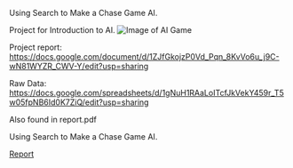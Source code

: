 Using Search to Make a Chase Game AI.

Project for Introduction to AI.
![Image of AI Game](https://octodex.github.com/images/yaktocat.png)

Project report:
https://docs.google.com/document/d/1ZJfGkojzP0Vd_Pqn_8KvVo6u_j9C-wN81WYZR_CWV-Y/edit?usp=sharing

Raw Data:
https://docs.google.com/spreadsheets/d/1gNuH1RAaLoITcfJkVekY459r_T5w05fpNB6Id0K7ZiQ/edit?usp=sharing

Also found in report.pdf

Using Search to Make a Chase Game AI.

[Report](https://github.com/brusci/BestSearchEver/report.pdf)
